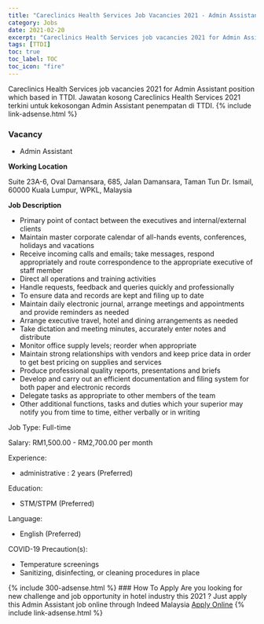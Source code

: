 ```yaml
---
title: "Careclinics Health Services Job Vacancies 2021 - Admin Assistant" 
category: Jobs 
date: 2021-02-20 
excerpt: "Careclinics Health Services job vacancies 2021 for Admin Assistant position which based in TTDI. Jawatan kosong Careclinics Health Services 2021 terkini untuk kekosongan Admin Assistant penempatan di TTDI" 
tags: [TTDI] 
toc: true 
toc_label: TOC 
toc_icon: "fire" 
--- 
```


Careclinics Health Services job vacancies 2021 for Admin Assistant position which based in TTDI. Jawatan kosong Careclinics Health Services 2021 terkini untuk kekosongan Admin Assistant penempatan di TTDI. 
{% include link-adsense.html %} 
### Vacancy 
- Admin Assistant 
<div><p><b>Working Location </b></p><p>Suite 23A-6, Oval Damansara, 685, Jalan Damansara, Taman Tun Dr. Ismail, 60000 Kuala Lumpur, WPKL, Malaysia</p><p><b>Job Description</b></p><ul><li>Primary point of contact between the executives and internal/external clients</li><li>Maintain master corporate calendar of all-hands events, conferences, holidays and vacations</li><li>Receive incoming calls and emails; take messages, respond appropriately and route correspondence to the appropriate executive of staff member</li><li>Direct all operations and training activities</li><li>Handle requests, feedback and queries quickly and professionally</li><li>To ensure data and records are kept and filing up to date</li><li>Maintain daily electronic journal, arrange meetings and appointments and provide reminders as needed</li><li>Arrange executive travel, hotel and dining arrangements as needed</li><li>Take dictation and meeting minutes, accurately enter notes and distribute</li><li>Monitor office supply levels; reorder when appropriate</li><li>Maintain strong relationships with vendors and keep price data in order to get best pricing on supplies and services</li><li>Produce professional quality reports, presentations and briefs</li><li>Develop and carry out an efficient documentation and filing system for both paper and electronic records</li><li>Delegate tasks as appropriate to other members of the team</li><li>Other additional functions, tasks and duties which your superior may notify you from time to time, either verbally or in writing</li></ul><p>Job Type: Full-time</p><p>Salary: RM1,500.00 - RM2,700.00 per month</p><p>Experience:</p><ul><li>administrative : 2 years (Preferred)</li></ul><p>Education:</p><ul><li>STM/STPM (Preferred)</li></ul><p>Language:</p><ul><li>English (Preferred)</li></ul><p>COVID-19 Precaution(s):</p><ul><li>Temperature screenings</li><li>Sanitizing, disinfecting, or cleaning procedures in place</li></ul></div> 
{% include 300-adsense.html %} 
### How To Apply 
Are you looking for new challenge and job opportunity in hotel industry this 2021 ?
Just apply this Admin Assistant job online through Indeed Malaysia 
<a href="https://malaysia.indeed.com/viewjob?jk=8efca5ce0c23a743" class="btn btn--info" target="_blank" rel="nofollow noopenner">Apply Online</a> 
{% include link-adsense.html %} 